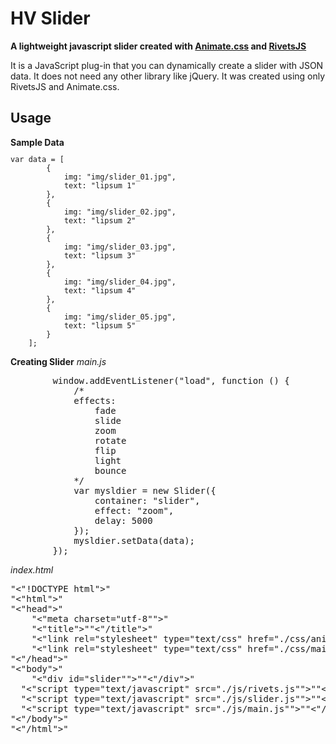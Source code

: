 <h1>HV Slider</h1>
<strong>A lightweight javascript slider created with <a href="https://github.com/daneden/animate.css/" target="_new">Animate.css</a> and <a href="https://github.com/mikeric/rivets" target="_new">RivetsJS</a></strong>

<p>It is a JavaScript plug-in that you can dynamically create a slider with JSON data. It does not need any other library like jQuery. It was created using only RivetsJS and Animate.css.</p>
<h2>Usage</h2>
<b>Sample Data</b>
<code><pre>var data = [
        {
            img: "img/slider_01.jpg",
            text: "lipsum 1"
        },
        {
            img: "img/slider_02.jpg",
            text: "lipsum 2"
        },
        {
            img: "img/slider_03.jpg",
            text: "lipsum 3"
        },
        {
            img: "img/slider_04.jpg",
            text: "lipsum 4"
        },
        {
            img: "img/slider_05.jpg",
            text: "lipsum 5"
        }
    ];</pre></code>

<b>Creating Slider</b>
<i>main.js</i>
<pre>
        window.addEventListener("load", function () {
            /*
            effects:
                fade
                slide
                zoom
                rotate
                flip
                light
                bounce
            */
            var mysldier = new Slider({
                container: "slider",
                effect: "zoom",
                delay: 5000
            });
            mysldier.setData(data);
        });
</pre>
<i>index.html</i>
<pre>
"<"!DOCTYPE html">"
"<"html">"
"<"head">"
    "<"meta charset="utf-8"">"
    "<"title">""<"/title">"
    "<"link rel="stylesheet" type="text/css" href="./css/animate.css"">"
    "<"link rel="stylesheet" type="text/css" href="./css/main.css"">"
"<"/head">"
"<"body">"
    "<"div id="slider"">""<"/div">"
  "<"script type="text/javascript" src="./js/rivets.js"">""<"/script">"
  "<"script type="text/javascript" src="./js/slider.js"">""<"/script">"
  "<"script type="text/javascript" src="./js/main.js"">""<"/script">"
"<"/body">"
"<"/html">"
</pre>